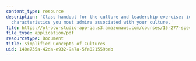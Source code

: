```yaml
---
content_type: resource
description: 'Class handout for the culture and leadership exercise: identify leadership
  characteristics you most admire associated with your culture.'
file: https://ol-ocw-studio-app-qa.s3.amazonaws.com/courses/15-277-special-seminar-in-communications-leadership-and-personal-effectiveness-coaching-fall-2008/140e735a42dae9329a7a5fa021559beb_handout_5.pdf
file_type: application/pdf
resourcetype: Document
title: Simplified Concepts of Cultures
uid: 140e735a-42da-e932-9a7a-5fa021559beb
---
```


